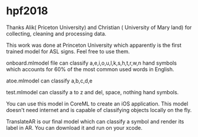 # hpf2018


Thanks Alik( Priceton University) and Christian ( University of Mary land) for collecting, cleaning and processing data.

This work was done at Princeton University which apparently is the first trained model for ASL signs. Feel free to use them.

onboard.mlmodel file can classify a,e,i,o,u,l,k,s,h,t,r,w,n hand symbols which accounts for 60% of the most common used words in English.

atoe.mlmodel can classify a,b,c,d,e

test.mlmodel can classify a to z and del, space, nothing hand symbols.


You can use this model in CoreML to create an iOS application. This model doesn't need internet and is capable of classifying objects locally on the fly.

TranslateAR is our final model which can classify a symbol and render its label in AR. You can download it and run on your xcode.

